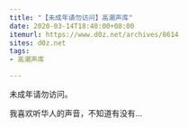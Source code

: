 ```yaml
---
title: "【未成年请勿访问】高潮声库"
date: 2020-03-14T18:40:00+08:00
itemurl: https://www.d0z.net/archives/8614
sites: d0z.net
tags:
- 高潮声库

---
```

未成年请勿访问。

我喜欢听华人的声音，不知道有没有...
